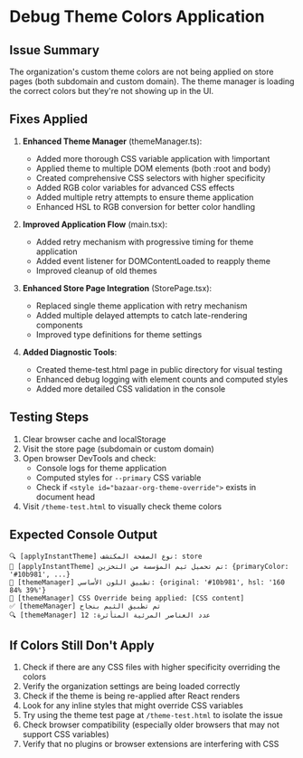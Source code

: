 # Debug Theme Colors Application

## Issue Summary
The organization's custom theme colors are not being applied on store pages (both subdomain and custom domain). The theme manager is loading the correct colors but they're not showing up in the UI.

## Fixes Applied

1. **Enhanced Theme Manager** (themeManager.ts):
   - Added more thorough CSS variable application with !important
   - Applied theme to multiple DOM elements (both :root and body)
   - Created comprehensive CSS selectors with higher specificity
   - Added RGB color variables for advanced CSS effects
   - Added multiple retry attempts to ensure theme application
   - Enhanced HSL to RGB conversion for better color handling

2. **Improved Application Flow** (main.tsx):
   - Added retry mechanism with progressive timing for theme application
   - Added event listener for DOMContentLoaded to reapply theme
   - Improved cleanup of old themes

3. **Enhanced Store Page Integration** (StorePage.tsx):
   - Replaced single theme application with retry mechanism
   - Added multiple delayed attempts to catch late-rendering components
   - Improved type definitions for theme settings

4. **Added Diagnostic Tools**:
   - Created theme-test.html page in public directory for visual testing
   - Enhanced debug logging with element counts and computed styles
   - Added more detailed CSS validation in the console

## Testing Steps

1. Clear browser cache and localStorage
2. Visit the store page (subdomain or custom domain)
3. Open browser DevTools and check:
   - Console logs for theme application
   - Computed styles for `--primary` CSS variable
   - Check if `<style id="bazaar-org-theme-override">` exists in document head
4. Visit `/theme-test.html` to visually check theme colors

## Expected Console Output
```
🔍 [applyInstantTheme] نوع الصفحة المكتشف: store
🎨 [applyInstantTheme] تم تحميل ثيم المؤسسة من التخزين: {primaryColor: '#10b981', ...}
🎨 [themeManager] تطبيق اللون الأساسي: {original: '#10b981', hsl: '160 84% 39%'}
🎨 [themeManager] CSS Override being applied: [CSS content]
✅ [themeManager] تم تطبيق الثيم بنجاح
🔍 [themeManager] عدد العناصر المرئية المتأثرة: 12
```

## If Colors Still Don't Apply

1. Check if there are any CSS files with higher specificity overriding the colors
2. Verify the organization settings are being loaded correctly
3. Check if the theme is being re-applied after React renders
4. Look for any inline styles that might override CSS variables
5. Try using the theme test page at `/theme-test.html` to isolate the issue
6. Check browser compatibility (especially older browsers that may not support CSS variables)
7. Verify that no plugins or browser extensions are interfering with CSS